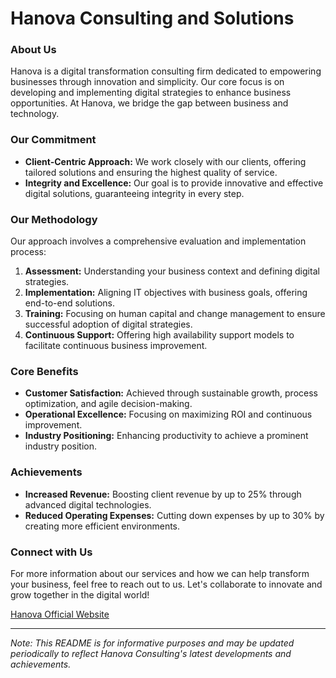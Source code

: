 # Hanova Consulting and Solutions

### About Us
Hanova is a digital transformation consulting firm dedicated to empowering businesses through innovation and simplicity. Our core focus is on developing and implementing digital strategies to enhance business opportunities. At Hanova, we bridge the gap between business and technology.

### Our Commitment
- **Client-Centric Approach:** We work closely with our clients, offering tailored solutions and ensuring the highest quality of service.
- **Integrity and Excellence:** Our goal is to provide innovative and effective digital solutions, guaranteeing integrity in every step.

### Our Methodology
Our approach involves a comprehensive evaluation and implementation process:
1. **Assessment:** Understanding your business context and defining digital strategies.
2. **Implementation:** Aligning IT objectives with business goals, offering end-to-end solutions.
3. **Training:** Focusing on human capital and change management to ensure successful adoption of digital strategies.
4. **Continuous Support:** Offering high availability support models to facilitate continuous business improvement.

### Core Benefits
- **Customer Satisfaction:** Achieved through sustainable growth, process optimization, and agile decision-making.
- **Operational Excellence:** Focusing on maximizing ROI and continuous improvement.
- **Industry Positioning:** Enhancing productivity to achieve a prominent industry position.

### Achievements
- **Increased Revenue:** Boosting client revenue by up to 25% through advanced digital technologies.
- **Reduced Operating Expenses:** Cutting down expenses by up to 30% by creating more efficient environments.

### Connect with Us
For more information about our services and how we can help transform your business, feel free to reach out to us. Let's collaborate to innovate and grow together in the digital world!

[Hanova Official Website](https://hanova.mx/home.html)

---

*Note: This README is for informative purposes and may be updated periodically to reflect Hanova Consulting's latest developments and achievements.*
